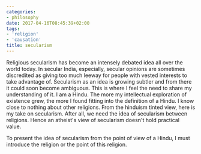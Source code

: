 ```yaml
---
categories:
- philosophy
date: 2017-04-16T08:45:39+02:00
tags:
- 'religion'
- 'causation'
title: secularism
---
```

Religious secularism has become an intensely debated idea all over the world today. 
In secular India, especially, secular opinions are sometimes discredited as giving too much
leeway for people with vested interests to take advantage of. Secularism as an idea
is growing subtler and from there it could soon become ambiguous. This is where I 
feel the need to share my understanding of it. I am a Hindu. The more my intellectual
exploration of existence grew, the more I found fitting into the definition of a Hindu. 
I know close to nothing about other religions. From the hinduism tinted view, here 
is my take on secularism. After all, we need the idea of secularism between religions. 
Hence an atheist's view of secularism doesn't hold practical value.

To present the idea of secularism from the point of view of a Hindu, I must introduce
the religion or the point of this religion. 
